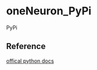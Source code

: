 # oneNeuron_PyPi
PyPi

## Reference
[offical python docs](https://packaging.python.org/tutorials/packaging-projects/)